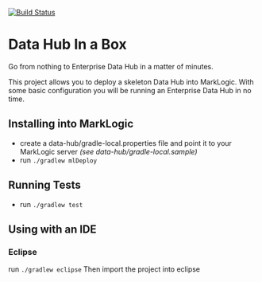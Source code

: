 [![Build Status](https://travis-ci.org/marklogic/data-hub-in-a-box.svg?branch=master)](https://travis-ci.org/marklogic/data-hub-in-a-box)

# Data Hub In a Box

Go from nothing to Enterprise Data Hub in a matter of minutes.


This project allows you to deploy a skeleton Data Hub into MarkLogic. With some basic configuration you will be running an Enterprise Data Hub in no time.

## Installing into MarkLogic
- create a data-hub/gradle-local.properties file and point it to your MarkLogic server _(see data-hub/gradle-local.sample)_
- run ```./gradlew mlDeploy```

## Running Tests
- run ```./gradlew test```

## Using with an IDE
### Eclipse
run ```./gradlew eclipse```
Then import the project into eclipse
